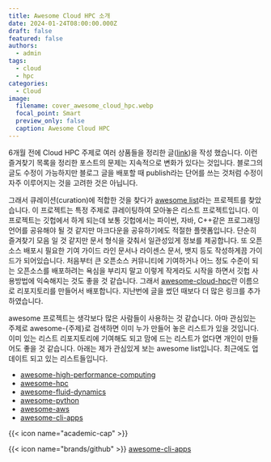 ```yaml
---
title: Awesome Cloud HPC 소개
date: 2024-01-24T08:00:00.000Z
draft: false
featured: false
authors:
  - admin
tags:
  - cloud
  - hpc
categories:
  - Cloud
image:
  filename: cover_awesome_cloud_hpc.webp
  focal_point: Smart
  preview_only: false
  caption: Awesome Cloud HPC
---
```



6개월 전에 Cloud HPC 주제로 여러 상품들을 정리한 글([link](https://kjrstory.netlify.app/ko/post/cloud_hpc_list/))을 작성 했습니다. 이런 즐겨찾기 목록을 정리한 포스트의 문제는 지속적으로 변화가 있다는 것입니다. 블로그의 글도 수정이 가능하지만 블로그 글을 배포할 때 publish라는 단어를 쓰는 것처럼 수정이 자주 이루어지는 것을 고려한 것은 아닙니다.

그래서 큐레이션(curation)에 적합한 것을 찾다가 [awesome list](https://github.com/sindresorhus/awesome)라는 프로젝트를 찾았습니다.
이 프로젝트는 특정 주제로 큐레이팅하여 모아놓은 리스트 프로젝트입니다.
이 프로젝트는 깃헙에서 하게 되는데 보통 깃헙에서는 파이썬, 자바, C++같은 프로그래밍언어를 공유해야 될 것 같지만 마크다운을 공유하기에도 적절한 플랫폼입니다. 
단순히 즐겨찾기 모음 일 것 같지만 문서 형식을 갖춰서 일관성있게 정보를 제공합니다.
또 오픈소스 배포시 필요한 기여 가이드 라인 문서나 라이센스 문서, 뱃지 등도 작성하게끔 가이드가 되어있습니다.
처음부터 큰 오픈소스 커뮤니티에 기여하거나 어느 정도 수준이 되는 오픈소스를 배포하려는 욕심을 부리지 말고 이렇게 작게라도 시작을 하면서 깃헙 사용방법에 익숙해지는 것도 좋을 것 같습니다.
그래서 [awesome-cloud-hpc](https://github.com/kjrstory/awesome-cloud-hpc)란 이름으로 리포지토리를 만들어서 배포합니다.
지난번에 글을 썼던 때보다 더 많은 링크를 추가하였습니다.

awesome 프로젝트는 생각보다 많은 사람들이 사용하는 것 같습니다. 아마 관심있는 주제로 awesome-{주제}로 검색하면 이미 누가 만들어 놓은 리스트가 있을 것입니다. 이미 있는 리스트 리포지토리에 기여해도 되고 맘에 드는 리스트가 없다면 개인이 만들어도 좋을 것 같습니다. 아래는 제가 관심있게 보는 awesome list입니다. 최근에도 업데이트 되고 있는 리스트들입니다. 

* [awesome-high-performance-computing](https://github.com/trevor-vincent/awesome-high-performance-computing)
* [awesome-hpc](https://github.com/dstdev/awesome-hpc)
* [awesome-fluid-dynamics](https://github.com/lento234/awesome-fluid-dynamics)
* [awesome-python](https://github.com/vinta/awesome-python)
* [awesome-aws](https://github.com/donnemartin/awesome-aws)
* [awesome-cli-apps](https://github.com/agarrharr/awesome-cli-apps)

{{< icon name="academic-cap" >}}

{{< icon name="brands/github" >}}  [awesome-cli-apps](https://github.com/agarrharr/awesome-cli-apps)

